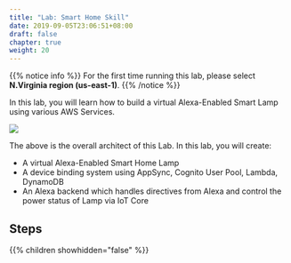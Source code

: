 ```yaml
---
title: "Lab: Smart Home Skill"
date: 2019-09-05T23:06:51+08:00
draft: false
chapter: true
weight: 20
---
```


{{% notice info %}}
For the first time running this lab, please select **N.Virginia region (us-east-1)**.
{{% /notice %}}
    
In this lab, you will learn how to build a virtual Alexa-Enabled
Smart Lamp using various AWS Services.

![](/images/smart-home/alexa-workshop-arch.jpg)

The above is the overall architect of this Lab. In this lab, you will create:

* A virtual Alexa-Enabled Smart Home Lamp
* A device binding system using AppSync, Cognito User Pool, Lambda, DynamoDB
* An Alexa backend which handles directives from Alexa and control the power status 
of Lamp via IoT Core

## Steps

{{% children showhidden="false" %}}